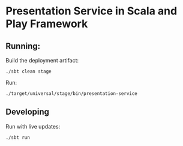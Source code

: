 # Presentation Service in Scala and Play Framework

## Running:
Build the deployment artifact:
```shell
./sbt clean stage
```

Run:
```shell
./target/universal/stage/bin/presentation-service
```

## Developing
Run with live updates:
```shell
./sbt run
```
